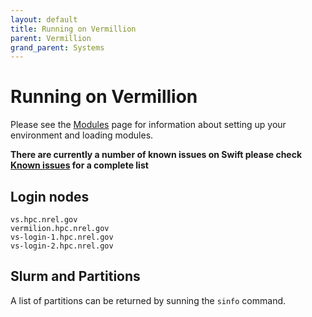```yaml
---
layout: default
title: Running on Vermillion
parent: Vermillion
grand_parent: Systems
---
```


# Running on Vermillion

Please see the [Modules](./modules) page for information about setting up your environment and loading modules. 

**There are currently a number of known issues on Swift please check [Known issues](./swift) for a complete list**

## Login nodes

```
vs.hpc.nrel.gov 
vermilion.hpc.nrel.gov
vs-login-1.hpc.nrel.gov
vs-login-2.hpc.nrel.gov
```


## Slurm and Partitions

 A list of partitions can be returned by sunning the `sinfo` command.  
